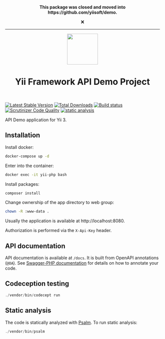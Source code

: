 <p align="center">
    <b>
        This package was closed and moved into https://github.com/yiisoft/demo.
    </b>
</p>
<p align="center">
    ❌
</p>

---

<p align="center">
    <a href="https://github.com/yiisoft" target="_blank">
        <img src="https://yiisoft.github.io/docs/images/yii_logo.svg" height="100px">
    </a>
    <h1 align="center">Yii Framework API Demo Project</h1>
    <br>
</p>

[![Latest Stable Version](https://poser.pugx.org/yiisoft/demo-api/v/stable.png)](https://packagist.org/packages/yiisoft/demo-api)
[![Total Downloads](https://poser.pugx.org/yiisoft/demo-api/downloads.png)](https://packagist.org/packages/yiisoft/demo-api)
[![Build status](https://github.com/yiisoft/demo-api/workflows/build/badge.svg)](https://github.com/yiisoft/demo-api/actions?query=workflow%3Abuild)
[![Scrutinizer Code Quality](https://scrutinizer-ci.com/g/yiisoft/demo-api/badges/quality-score.png?b=master)](https://scrutinizer-ci.com/g/yiisoft/demo-api/?branch=master)
[![static analysis](https://github.com/yiisoft/demo-api/workflows/static%20analysis/badge.svg)](https://github.com/yiisoft/demo-api/actions?query=workflow%3A%22static+analysis%22)

API Demo application for Yii 3.

## Installation

Install docker:

```bash
docker-compose up -d
```

Enter into the container:

```bash
docker exec -it yii-php bash
```

Install packages:

```bash
composer install
```

Change ownership of the app directory to web group:

```bash
chown -R :www-data .
```

Usually the application is available at http://localhost:8080.

Authorization is performed via the `X-Api-Key` header.

## API documentation

API documentation is available at `/docs`. It is built from OpenAPI annotations (`@OA`).
See [Swagger-PHP documentation](https://zircote.github.io/swagger-php/Getting-started.html#write-annotations) for details
on how to annotate your code.

## Codeception testing

```php
./vendor/bin/codecept run
```


## Static analysis

The code is statically analyzed with [Psalm](https://psalm.dev/). To run static analysis:

```php
./vendor/bin/psalm
```
